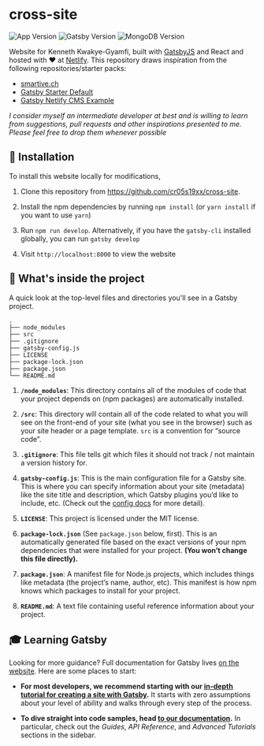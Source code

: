 # cross-site

![App Version](https://img.shields.io/badge/version-1.0.0-blue.svg)
![Gatsby Version](https://img.shields.io/badge/gatsby-2.3.3-purple.svg)
![MongoDB Version](https://img.shields.io/badge/pull_requests-allowed-yellow.svg)

Website for Kenneth Kwakye-Gyamfi, built with [GatsbyJS](https://www.gatsbyjs.org) and React and hosted with ♥ at [Netlify](https://www.netlify.com/). This repository draws inspiration from the following repositories/starter packs:

-   [smartive.ch](https://github.com/smartive/smartive.ch)
-   [Gatsby Starter Default](https://github.com/gatsbyjs/gatsby-starter-default)
-   [Gatsby Netlify CMS Example](https://github.com/erquhart/gatsby-netlify-cms-example)

_I consider myself an intermediate developer at best and is willing to learn from suggestions, pull requests and other inspirations presented to me. Please feel free to drop them whenever possible_

## 🚀 Installation

To install this website locally for modifications,

1. Clone this repository from https://github.com/cr05s19xx/cross-site.

2. Install the npm dependencies by running `npm install` (or `yarn install` if you want to use `yarn`)

3. Run `npm run develop`. Alternatively, if you have the `gatsby-cli` installed globally, you can run `gatsby develop`

4. Visit `http://localhost:8000` to view the website

## 🧐 What's inside the project

A quick look at the top-level files and directories you'll see in a Gatsby project.

    .
    ├── node_modules
    ├── src
    ├── .gitignore
    ├── gatsby-config.js
    ├── LICENSE
    ├── package-lock.json
    ├── package.json
    └── README.md

1.  **`/node_modules`**: This directory contains all of the modules of code that your project depends on (npm packages) are automatically installed.

2.  **`/src`**: This directory will contain all of the code related to what you will see on the front-end of your site (what you see in the browser) such as your site header or a page template. `src` is a convention for “source code”.

3.  **`.gitignore`**: This file tells git which files it should not track / not maintain a version history for.

4.  **`gatsby-config.js`**: This is the main configuration file for a Gatsby site. This is where you can specify information about your site (metadata) like the site title and description, which Gatsby plugins you’d like to include, etc. (Check out the [config docs](https://www.gatsbyjs.org/docs/gatsby-config/) for more detail).

5.  **`LICENSE`**: This project is licensed under the MIT license.

6.  **`package-lock.json`** (See `package.json` below, first). This is an automatically generated file based on the exact versions of your npm dependencies that were installed for your project. **(You won’t change this file directly).**

7.  **`package.json`**: A manifest file for Node.js projects, which includes things like metadata (the project’s name, author, etc). This manifest is how npm knows which packages to install for your project.

8.  **`README.md`**: A text file containing useful reference information about your project.

## 🎓 Learning Gatsby

Looking for more guidance? Full documentation for Gatsby lives [on the website](https://www.gatsbyjs.org/). Here are some places to start:

-   **For most developers, we recommend starting with our [in-depth tutorial for creating a site with Gatsby](https://www.gatsbyjs.org/tutorial/).** It starts with zero assumptions about your level of ability and walks through every step of the process.

-   **To dive straight into code samples, head [to our documentation](https://www.gatsbyjs.org/docs/).** In particular, check out the _Guides_, _API Reference_, and _Advanced Tutorials_ sections in the sidebar.

